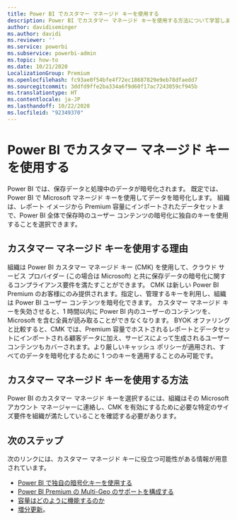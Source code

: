 ```yaml
---
title: Power BI でカスタマー マネージド キーを使用する
description: Power BI でカスタマー マネージド キーを使用する方法について学習します。
author: davidiseminger
ms.author: davidi
ms.reviewer: ''
ms.service: powerbi
ms.subservice: powerbi-admin
ms.topic: how-to
ms.date: 10/21/2020
LocalizationGroup: Premium
ms.openlocfilehash: fc93ae0f54bfe4f72ec18687829e9eb78dfaedd7
ms.sourcegitcommit: 3ddfd9ffe2ba334a6f9d60f17ac7243059cf945b
ms.translationtype: HT
ms.contentlocale: ja-JP
ms.lasthandoff: 10/22/2020
ms.locfileid: "92349370"
---
```

# <a name="use-customer-managed-keys-in-power-bi"></a>Power BI でカスタマー マネージド キーを使用する

Power BI では、保存データと処理中のデータが暗号化されます。 既定では、Power BI で Microsoft マネージド キーを使用してデータを暗号化します。 組織は、レポート イメージから Premium 容量にインポートされたデータセットまで、Power BI 全体で保存時のユーザー コンテンツの暗号化に独自のキーを使用することを選択できます。 

## <a name="why-use-customer-managed-keys"></a>カスタマー マネージド キーを使用する理由

組織は Power BI カスタマー マネージド キー (CMK) を使用して、クラウド サービス プロバイダー (この場合は Microsoft) と共に保存データの暗号化に関するコンプライアンス要件を満たすことができます。 CMK は新しい Power BI Premium のお客様にのみ提供されます。指定し、管理するキーを利用し、組織は Power BI ユーザー コンテンツを暗号化できます。 カスタマー マネージド キーを失効させると、1 時間以内に Power BI 内のユーザーのコンテンツを、Microsoft を含む全員が読み取ることができなくなります。 BYOK オファリングと比較すると、CMK では、Premium 容量でホストされるレポートとデータセットにインポートされる顧客データに加え、サービスによって生成されるユーザー コンテンツもカバーされます。より厳しいキャッシュ ポリシーが適用され、すべてのデータを暗号化するために 1 つのキーを適用することのみ可能です。


## <a name="how-to-use-customer-managed-keys"></a>カスタマー マネージド キーを使用する方法
Power BI のカスタマー マネージド キーを選択するには、組織はその Microsoft アカウント マネージャーに連絡し、CMK を有効にするために必要な特定のサイズ要件を組織が満たしていることを確認する必要があります。  


## <a name="next-steps"></a>次のステップ

次のリンクには、カスタマー マネージド キーに役立つ可能性がある情報が用意されています。

* [Power BI で独自の暗号化キーを使用する](service-encryption-byok.md)
* [Power BI Premium の Multi-Geo のサポートを構成する](service-admin-premium-multi-geo.md)
* [容量はどのように機能するのか](service-premium-what-is.md#how-capacities-function)
* [増分更新](service-premium-incremental-refresh.md)。
